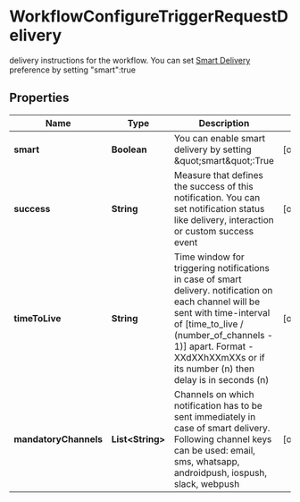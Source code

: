 

# WorkflowConfigureTriggerRequestDelivery

delivery instructions for the workflow. You can set [Smart Delivery](https://docs.suprsend.com/docs/smart-delivery) preference by setting \"smart\":true

## Properties

| Name | Type | Description | Notes |
|------------ | ------------- | ------------- | -------------|
|**smart** | **Boolean** | You can enable smart delivery by setting \&quot;smart\&quot;:True |  [optional] |
|**success** | **String** | Measure that defines the success of this notification. You can set notification status like delivery, interaction or custom success event |  [optional] |
|**timeToLive** | **String** | Time window for triggering notifications in case of smart delivery. notification on each channel will be sent with time-interval of [time_to_live / (number_of_channels - 1)] apart. Format - XXdXXhXXmXXs or if its number (n) then delay is in seconds (n) |  [optional] |
|**mandatoryChannels** | **List&lt;String&gt;** | Channels on which notification has to be sent immediately in case of smart delivery. Following channel keys can be used: email, sms, whatsapp, androidpush, iospush, slack, webpush |  [optional] |



